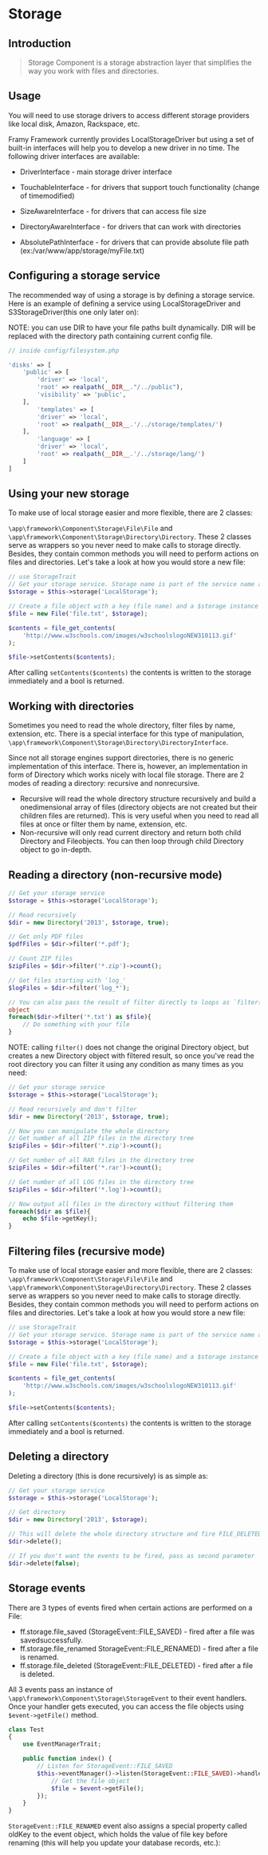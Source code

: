# Storage
## Introduction

> Storage Component is a storage abstraction layer that simplifies the way you work with
> files and directories.

## Usage

You will need to use storage drivers to access different storage providers like local disk,
Amazon, Rackspace, etc.

Framy Framework currently provides LocalStorageDriver but using a set of built-in 
interfaces will help you to develop a new driver in no time.
The following driver interfaces are available:

- DriverInterface - main storage driver interface
- TouchableInterface - for drivers that support touch functionality (change of timemodified)

- SizeAwareInterface - for drivers that can access file size
- DirectoryAwareInterface - for drivers that can work with directories
- AbsolutePathInterface - for drivers that can provide absolute file path (ex:/var/www/app/storage/myFile.txt)

## Configuring a storage service

The recommended way of using a storage is by defining a storage service. Here is an
example of defining a service using LocalStorageDriver and S3StorageDriver(this one
only later on): 

NOTE: you can use DIR to have your file paths built dynamically. DIR will be
replaced with the directory path containing current config file.

```php
// inside config/filesystem.php

'disks' => [
    'public' => [
        'driver' => 'local',
        'root' => realpath(__DIR__."/../public"),
        'visibility' => 'public',
    ],
        'templates' => [
        'driver' => 'local',
        'root' => realpath(__DIR__.'/../storage/templates/')
    ],
        'language' => [
        'driver' => 'local',
        'root' => realpath(__DIR__.'/../storage/lang/')
    ]
]
```

## Using your new storage

To make use of local storage easier and more flexible, there are 2 classes:

`\app\framework\Component\Storage\File\File` and
`\app\framework\Component\Storage\Directory\Directory`. These 2 classes serve as
wrappers so you never need to make calls to storage directly. Besides, they contain
common methods you will need to perform actions on files and directories.
Let's take a look at how you would store a new file:

```php
// use StorageTrait
// Get your storage service. Storage name is part of the service name after 'Storage.'
$storage = $this->storage('LocalStorage');

// Create a file object with a key (file name) and a $storage instance
$file = new File('file.txt', $storage);

$contents = file_get_contents(
    'http://www.w3schools.com/images/w3schoolslogoNEW310113.gif'
);

$file->setContents($contents);
```

After calling `setContents($contents)` the contents is written to the storage immediately
and a bool is returned.

## Working with directories

Sometimes you need to read the whole directory, filter files by name, extension, etc. There
is a special interface for this type of manipulation,
`\app\framework\Component\Storage\Directory\DirectoryInterface`.

Since not all storage engines support directories, there is no generic implementation of this
interface. There is, however, an implementation in form of Directory which works nicely
with local file storage. There are 2 modes of reading a directory: recursive and nonrecursive.

- Recursive will read the whole directory structure recursively and build a onedimensional
  array of files (directory objects are not created but their children files
  are returned). This is very useful when you need to read all files at once or filter
  them by name, extension, etc.
- Non-recursive will only read current directory and return both child Directory and
  Fileobjects. You can then loop through child Directory object to go in-depth.

## Reading a directory (non-recursive mode)

```php
// Get your storage service
$storage = $this->storage('LocalStorage');

// Read recursively
$dir = new Directory('2013', $storage, true);

// Get only PDF files
$pdfFiles = $dir->filter('*.pdf');

// Count ZIP files
$zipFiles = $dir->filter('*.zip')->count();

// Get files starting with 'log_'
$logFiles = $dir->filter('log_*');

// You can also pass the result of filter directly to loops as `filter()` returns a new Directory
object
foreach($dir->filter('*.txt') as $file){
    // Do something with your file
}
```

NOTE: calling `filter()` does not change the original Directory object, but creates a new
Directory object with filtered result, so once you've read the root directory you can filter it
using any condition as many times as you need:

```php
// Get your storage service
$storage = $this->storage('LocalStorage');

// Read recursively and don't filter
$dir = new Directory('2013', $storage, true);

// Now you can manipulate the whole directory
// Get number of all ZIP files in the directory tree
$zipFiles = $dir->filter('*.zip')->count();

// Get number of all RAR files in the directory tree
$zipFiles = $dir->filter('*.rar')->count();

// Get number of all LOG files in the directory tree
$zipFiles = $dir->filter('*.log')->count();

// Now output all files in the directory without filtering them
foreach($dir as $file){
    echo $file->getKey();
}
```

## Filtering files (recursive mode)

To make use of local storage easier and more flexible, there are 2 classes:
`\app\framework\Component\Storage\File\File` and
`\app\framework\Component\Storage\Directory\Directory`. These 2 classes serve as
wrappers so you never need to make calls to storage directly. Besides, they contain
common methods you will need to perform actions on files and directories.
Let's take a look at how you would store a new file:

```php
// use StorageTrait
// Get your storage service. Storage name is part of the service name after 'Storage.'
$storage = $this->storage('LocalStorage');

// Create a file object with a key (file name) and a $storage instance
$file = new File('file.txt', $storage);

$contents = file_get_contents(
    'http://www.w3schools.com/images/w3schoolslogoNEW310113.gif'
);

$file->setContents($contents);
```

After calling `setContents($contents)` the contents is written to the storage immediately
and a bool is returned.

## Deleting a directory

Deleting a directory (this is done recursively) is as simple as:

```php
// Get your storage service
$storage = $this->storage('LocalStorage');

// Get directory
$dir = new Directory('2013', $storage);

// This will delete the whole directory structure and fire FILE_DELETED event for each file along the way
$dir->delete();

// If you don't want the events to be fired, pass as second parameter `false`:
$dir->delete(false);
```

## Storage events
There are 3 types of events fired when certain actions are performed on a File:

- ff.storage.file_saved (StorageEvent::FILE_SAVED) - fired after a file was savedsuccessfully.
- ff.storage.file_renamed StorageEvent::FILE_RENAMED) - fired after a file is renamed.
- ff.storage.file_deleted (StorageEvent::FILE_DELETED) - fired after a file is deleted.

All 3 events pass an instance of `\app\framework\Component\Storage\StorageEvent` to
their event handlers. Once your handler gets executed, you can access the file objects
using `$event->getFile()` method.

```php
class Test
{
    use EventManagerTrait;  

    public function index() {   
        // Listen for StorageEvent::FILE_SAVED
        $this->eventManager()->listen(StorageEvent::FILE_SAVED)->handler(function(StorageEvent $event) {
            // Get the file object
            $file = $event->getFile();
        });
    }
}
```

`StorageEvent::FILE_RENAMED` event also assigns a special property called oldKey to the
event object, which holds the value of file key before renaming (this will help you update
your database records, etc.):